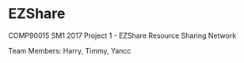 # EZShare
COMP90015 SM1 2017 Project 1 - EZShare Resource Sharing Network

Team Members:
Harry,
Timmy,
Yancc